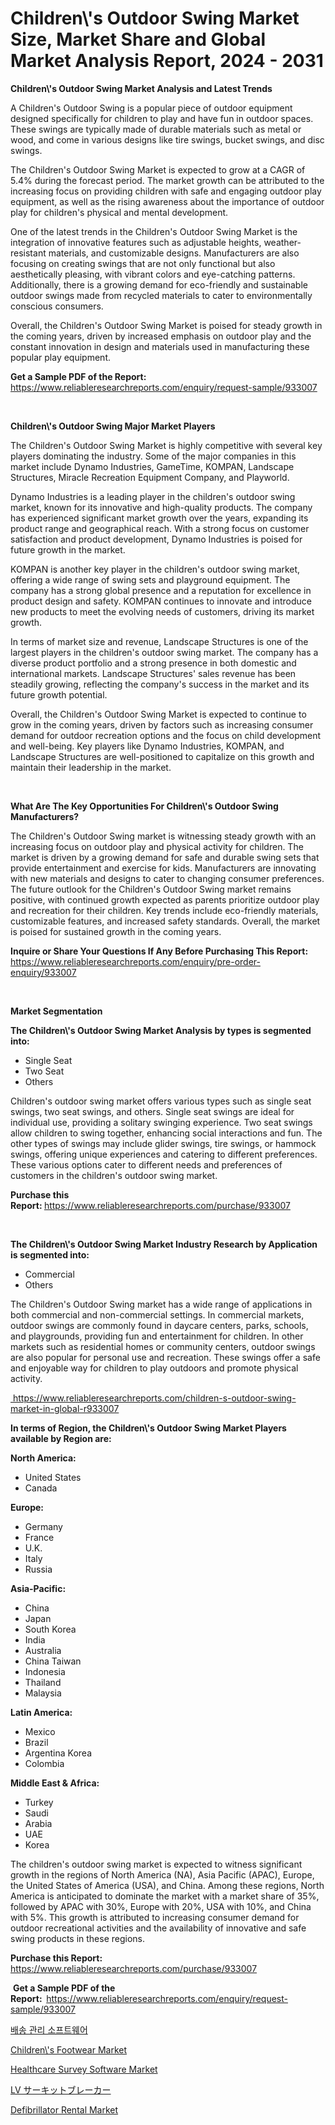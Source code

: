 <p><h1>Children\'s Outdoor Swing Market Size, Market Share and Global Market Analysis Report, 2024 - 2031</h1></p><p><strong>Children\'s Outdoor Swing Market Analysis and Latest Trends</strong></p>
<p><p>A Children's Outdoor Swing is a popular piece of outdoor equipment designed specifically for children to play and have fun in outdoor spaces. These swings are typically made of durable materials such as metal or wood, and come in various designs like tire swings, bucket swings, and disc swings.</p><p>The Children's Outdoor Swing Market is expected to grow at a CAGR of 5.4% during the forecast period. The market growth can be attributed to the increasing focus on providing children with safe and engaging outdoor play equipment, as well as the rising awareness about the importance of outdoor play for children's physical and mental development.</p><p>One of the latest trends in the Children's Outdoor Swing Market is the integration of innovative features such as adjustable heights, weather-resistant materials, and customizable designs. Manufacturers are also focusing on creating swings that are not only functional but also aesthetically pleasing, with vibrant colors and eye-catching patterns. Additionally, there is a growing demand for eco-friendly and sustainable outdoor swings made from recycled materials to cater to environmentally conscious consumers.</p><p>Overall, the Children's Outdoor Swing Market is poised for steady growth in the coming years, driven by increased emphasis on outdoor play and the constant innovation in design and materials used in manufacturing these popular play equipment.</p></p>
<p><strong>Get a Sample PDF of the Report:&nbsp;</strong> <a href="https://www.reliableresearchreports.com/enquiry/request-sample/933007">https://www.reliableresearchreports.com/enquiry/request-sample/933007</a></p>
<p>&nbsp;</p>
<p><strong>Children\'s Outdoor Swing Major Market Players</strong></p>
<p><p>The Children's Outdoor Swing Market is highly competitive with several key players dominating the industry. Some of the major companies in this market include Dynamo Industries, GameTime, KOMPAN, Landscape Structures, Miracle Recreation Equipment Company, and Playworld.</p><p>Dynamo Industries is a leading player in the children's outdoor swing market, known for its innovative and high-quality products. The company has experienced significant market growth over the years, expanding its product range and geographical reach. With a strong focus on customer satisfaction and product development, Dynamo Industries is poised for future growth in the market.</p><p>KOMPAN is another key player in the children's outdoor swing market, offering a wide range of swing sets and playground equipment. The company has a strong global presence and a reputation for excellence in product design and safety. KOMPAN continues to innovate and introduce new products to meet the evolving needs of customers, driving its market growth.</p><p>In terms of market size and revenue, Landscape Structures is one of the largest players in the children's outdoor swing market. The company has a diverse product portfolio and a strong presence in both domestic and international markets. Landscape Structures' sales revenue has been steadily growing, reflecting the company's success in the market and its future growth potential.</p><p>Overall, the Children's Outdoor Swing Market is expected to continue to grow in the coming years, driven by factors such as increasing consumer demand for outdoor recreation options and the focus on child development and well-being. Key players like Dynamo Industries, KOMPAN, and Landscape Structures are well-positioned to capitalize on this growth and maintain their leadership in the market.</p></p>
<p>&nbsp;</p>
<p><strong>What Are The Key Opportunities For Children\'s Outdoor Swing Manufacturers?</strong></p>
<p><p>The Children's Outdoor Swing market is witnessing steady growth with an increasing focus on outdoor play and physical activity for children. The market is driven by a growing demand for safe and durable swing sets that provide entertainment and exercise for kids. Manufacturers are innovating with new materials and designs to cater to changing consumer preferences. The future outlook for the Children's Outdoor Swing market remains positive, with continued growth expected as parents prioritize outdoor play and recreation for their children. Key trends include eco-friendly materials, customizable features, and increased safety standards. Overall, the market is poised for sustained growth in the coming years.</p></p>
<p><strong>Inquire or Share Your Questions If Any Before Purchasing This Report:</strong> <a href="https://www.reliableresearchreports.com/enquiry/pre-order-enquiry/933007">https://www.reliableresearchreports.com/enquiry/pre-order-enquiry/933007</a></p>
<p>&nbsp;</p>
<p><strong>Market Segmentation</strong></p>
<p><strong>The Children\'s Outdoor Swing Market Analysis by types is segmented into:</strong></p>
<p><ul><li>Single Seat</li><li>Two Seat</li><li>Others</li></ul></p>
<p><p>Children's outdoor swing market offers various types such as single seat swings, two seat swings, and others. Single seat swings are ideal for individual use, providing a solitary swinging experience. Two seat swings allow children to swing together, enhancing social interactions and fun. The other types of swings may include glider swings, tire swings, or hammock swings, offering unique experiences and catering to different preferences. These various options cater to different needs and preferences of customers in the children's outdoor swing market.</p></p>
<p><strong>Purchase this Report:&nbsp;</strong><a href="https://www.reliableresearchreports.com/purchase/933007">https://www.reliableresearchreports.com/purchase/933007</a></p>
<p>&nbsp;</p>
<p><strong>The Children\'s Outdoor Swing Market Industry Research by Application is segmented into:</strong></p>
<p><ul><li>Commercial</li><li>Others</li></ul></p>
<p><p>The Children's Outdoor Swing market has a wide range of applications in both commercial and non-commercial settings. In commercial markets, outdoor swings are commonly found in daycare centers, parks, schools, and playgrounds, providing fun and entertainment for children. In other markets such as residential homes or community centers, outdoor swings are also popular for personal use and recreation. These swings offer a safe and enjoyable way for children to play outdoors and promote physical activity.</p></p>
<p><a href="https://www.reliableresearchreports.com/children-s-outdoor-swing-market-in-global-r933007">&nbsp;https://www.reliableresearchreports.com/children-s-outdoor-swing-market-in-global-r933007</a></p>
<p><strong>In terms of Region, the Children\'s Outdoor Swing Market Players available by Region are:</strong></p>
<p>
    <p> <strong> North America: </strong>
        <ul>
            <li>United States</li>
            <li>Canada</li>
        </ul>
        </p> 
    <p> <strong> Europe: </strong>
        <ul>
            <li>Germany</li>
            <li>France</li>
            <li>U.K.</li>
            <li>Italy</li>
            <li>Russia</li>
        </ul>
        </p> 
    <p> <strong> Asia-Pacific: </strong>
        <ul>
            <li>China</li>
            <li>Japan</li>
            <li>South Korea</li>
            <li>India</li>
            <li>Australia</li>
            <li>China Taiwan</li>
            <li>Indonesia</li>
            <li>Thailand</li>
            <li>Malaysia</li>
        </ul>
        </p> 
    <p> <strong> Latin America: </strong>
        <ul>
            <li>Mexico</li>
            <li>Brazil</li>
            <li>Argentina Korea</li>
            <li>Colombia</li>
        </ul>
        </p> 
    <p> <strong> Middle East & Africa: </strong>
        <ul>
            <li>Turkey</li>
            <li>Saudi</li>
            <li>Arabia</li>
            <li>UAE</li>
            <li>Korea</li>
        </ul>
    </p>
    </p>
<p><p>The children's outdoor swing market is expected to witness significant growth in the regions of North America (NA), Asia Pacific (APAC), Europe, the United States of America (USA), and China. Among these regions, North America is anticipated to dominate the market with a market share of 35%, followed by APAC with 30%, Europe with 20%, USA with 10%, and China with 5%. This growth is attributed to increasing consumer demand for outdoor recreational activities and the availability of innovative and safe swing products in these regions.</p></p>
<p><strong>Purchase this Report: </strong><a href="https://www.reliableresearchreports.com/purchase/933007">https://www.reliableresearchreports.com/purchase/933007</a></p>
<p>&nbsp;<strong>Get a Sample PDF of the Report:&nbsp;&nbsp;</strong><a href="https://www.reliableresearchreports.com/enquiry/request-sample/933007">https://www.reliableresearchreports.com/enquiry/request-sample/933007</a></p>
<p><strong></strong></p>
<p><p><a href="https://medium.com/@darrickdibbert2022/%EB%B0%B0%EC%86%A1-%EA%B4%80%EB%A6%AC-%EC%86%8C%ED%94%84%ED%8A%B8%EC%9B%A8%EC%96%B4-%EC%8B%9C%EC%9E%A5-%EA%B2%BD%EC%9F%81-%EB%B6%84%EC%84%9D-%EC%8B%9C%EC%9E%A5-%EB%8F%99%ED%96%A5-%EB%B0%8F-2031%EB%85%84%EA%B9%8C%EC%A7%80%EC%9D%98-%EC%98%88%EC%B8%A1-a5deab7746ee">배송 관리 소프트웨어</a></p><p><a href="https://github.com/lbird53714/Market-Research-Report-List-4/blob/main/childrens-footwear-market.md">Children\'s Footwear Market</a></p><p><a href="https://www.linkedin.com/pulse/analyzing-healthcare-survey-software-market-global-industry-nlc1f?trackingId=EO%2BZ1RF2KLPqvi8FGUKjHw%3D%3D">Healthcare Survey Software Market</a></p><p><a href="https://medium.com/@dixiegrimes2023/lv%E3%82%B5%E3%83%BC%E3%82%AD%E3%83%83%E3%83%88%E3%83%96%E3%83%AC%E3%83%BC%E3%82%AB%E3%83%BC%E3%83%9E%E3%83%BC%E3%82%B1%E3%83%83%E3%83%88-2031%E5%B9%B4%E3%81%BE%E3%81%A7%E3%81%AE%E3%83%88%E3%83%AC%E3%83%B3%E3%83%89-%E4%BA%88%E6%B8%AC-%E7%AB%B6%E4%BA%89%E5%88%86%E6%9E%90-7cf8b576e8fe">LV サーキットブレーカー</a></p><p><a href="https://www.linkedin.com/pulse/analyzing-defibrillator-rental-market-global-industry-ozopf?trackingId=mZwzieGAPy%2BI7kr3M4NecQ%3D%3D">Defibrillator Rental Market</a></p></p>